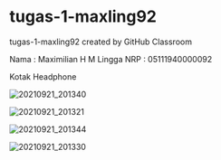 # tugas-1-maxling92
tugas-1-maxling92 created by GitHub Classroom

Nama : Maximilian H M Lingga
NRP : 05111940000092

Kotak Headphone

![20210921_201340](https://user-images.githubusercontent.com/81459084/134263943-79d8f97d-b832-4109-a6ca-f3b90538c10b.jpg)

![20210921_201321](https://user-images.githubusercontent.com/81459084/134264045-2e7b364e-f725-4410-af0a-f77a907bb9a9.jpg)

![20210921_201344](https://user-images.githubusercontent.com/81459084/134264146-b8e9a10c-6614-4180-a185-104dee5fc79f.jpg)

![20210921_201330](https://user-images.githubusercontent.com/81459084/134264293-d113fc91-3186-4ed2-9c6a-36630098b68f.jpg)
